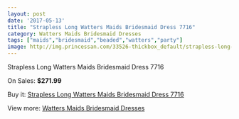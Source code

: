 ```yaml
---
layout: post
date: '2017-05-13'
title: "Strapless Long Watters Maids Bridesmaid Dress 7716"
category: Watters Maids Bridesmaid Dresses
tags: ["maids","bridesmaid","beaded","watters","party"]
image: http://img.princessan.com/33526-thickbox_default/strapless-long-watters-maids-bridesmaid-dress-7716.jpg
---
```

Strapless Long Watters Maids Bridesmaid Dress 7716

On Sales: **$271.99**
<a href="https://www.princessan.com/en/15591-strapless-long-watters-maids-bridesmaid-dress-7716.html"><amp-img layout="responsive" width="600" height="600" src="//img.princessan.com/33526-thickbox_default/strapless-long-watters-maids-bridesmaid-dress-7716.jpg" alt="Strapless Long Watters Maids Bridesmaid Dress 7716 0" /></a>

Buy it: [Strapless Long Watters Maids Bridesmaid Dress 7716](https://www.princessan.com/en/15591-strapless-long-watters-maids-bridesmaid-dress-7716.html "Strapless Long Watters Maids Bridesmaid Dress 7716")

View more: [Watters Maids Bridesmaid Dresses](https://www.princessan.com/en/114- "Watters Maids Bridesmaid Dresses")